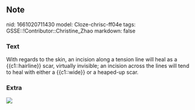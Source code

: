 ## Note
nid: 1661020711430
model: Cloze-chrisc-ff04e
tags: GSSE::!Contributor::Christine_Zhao
markdown: false

### Text
<div>
  <div>
    <div>
      With regards to the skin, an incision along a tension line
      will heal as a {{c1::hairline}} scar, virtually invisible; an
      incision across the lines will tend to heal with either a
      {{c1::wide}} or a heaped-up scar.
    </div>
  </div>
</div>

### Extra
<img src="paste-8c33463090b9fb45726f70e9d46a399d42eb9b5b.jpg">
